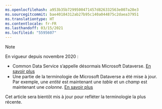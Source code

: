 ```yaml
---
ms.openlocfilehash: a953b35b7299500471457d826332563e007a28e3
ms.sourcegitcommit: bae40184312ab27b95c140a044875c2daea37951
ms.translationtype: HT
ms.contentlocale: fr-FR
ms.lasthandoff: 03/15/2021
ms.locfileid: "5595607"
---
```

> [!NOTE]
> En vigueur depuis novembre 2020 :
> - Common Data Service s’appelle désormais Microsoft Dataverse. [En savoir plus](https://aka.ms/PAuAppBlog)
> - Une partie de la terminologie de Microsoft Dataverse a été mise à jour. Par exemple, une *entité* est maintenant une *table* et un *champ* est maintenant une *colonne*. [En savoir plus](/powerapps/maker/data-platform/data-platform-intro)
>
> Cet article sera bientôt mis à jour pour refléter la terminologie la plus récente.